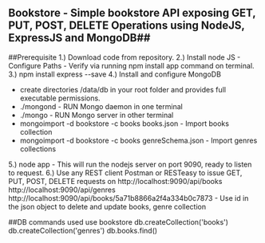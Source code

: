 ## Bookstore - Simple bookstore API exposing GET, PUT, POST, DELETE Operations using NodeJS, ExpressJS and MongoDB##

##Prerequisite
1.) Download code from repository.
2.) Install node JS - Configure Paths - Verify via running npm install app command on terminal.
3.) npm install express --save
4.) Install and configure MongoDB
   - create directories /data/db in your root folder and provides full executable permissions.
   - ./mongond - RUN Mongo daemon in one terminal
   - ./mongo   - RUN Mongo server in other terminal
   - mongoimport -d bookstore -c books books.json - Import books collection
   - mongoimport -d bookstore -c books genreSchema.json - Import genres collections

5.) node app - This will run the nodejs server on port 9090, ready to listen to request.
6.) Use any REST client Postman or RESTeasy  to issue GET, PUT, POST, DELETE requests on
   http://localhost:9090/api/books
   http://localhost:9090/api/genres
   http://localhost:9090/api/books/5a71b8866a2f4a334b0c7873 - Use id in the json object to delete and update books, genre collection


##DB commands used
use bookstore
db.createCollection('books')
db.createCollection('genres')
db.books.find()
